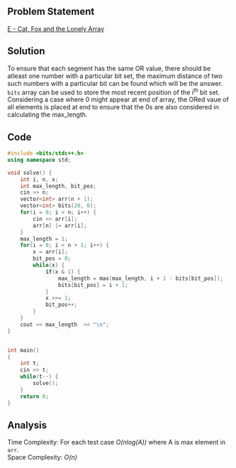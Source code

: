 ## Problem Statement
[E - Cat, Fox and the Lonely Array](https://codeforces.com/contest/1973/problem/B)

## Solution
To ensure that each segment has the same OR value, there should be atleast one number with a particular bit set, the maximum distance of two such numbers with a particular bit can be found which will be the answer. `bits` array can be used to store the most recent position of the i<sup>th</sup> bit set.
<br>
Considering a case where 0 might appear at end of array, the ORed vaue of all elements is placed at end to ensure that the 0s are also considered in calculating the max_length.

## Code
```cpp
#include <bits/stdc++.h>
using namespace std;

void solve() {
    int i, n, x;
    int max_length, bit_pos;
    cin >> n;
    vector<int> arr(n + 1);
    vector<int> bits(20, 0);
    for(i = 0; i < n; i++) {
        cin >> arr[i];
        arr[n] |= arr[i];
    }
    max_length = 1;
    for(i = 0; i < n + 1; i++) {
        x = arr[i];
        bit_pos = 0;
        while(x) {
            if(x & 1) {
                max_length = max(max_length, i + 1 - bits[bit_pos]);
                bits[bit_pos] = i + 1;
            }
            x >>= 1;
            bit_pos++;
        }
    }
    cout << max_length  << "\n";
}


int main()
{
    int t;
    cin >> t;
    while(t--) {
        solve();
    }
    return 0;
}

```

## Analysis
Time Complexity: For each test case <i>O(nlog(A))</i> where A is max element in `arr`.
<br>
Space Complexity: <i>O(n)</i>
